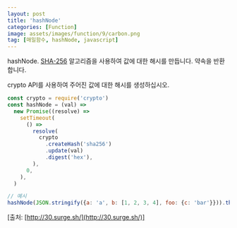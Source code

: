 ```yaml
---
layout: post
title: 'hashNode'
categories: [Function]
image: assets/images/function/9/carbon.png
tag: [매일함수, hashNode, javascript]
---
```


hashNode. [SHA-256](https://en.wikipedia.org/wiki/SHA-2) 알고리즘을 사용하여 값에 대한 해시를 만듭니다. 약속을 반환합니다.

crypto API를 사용하여 주어진 값에 대한 해시를 생성하십시오.

```javascript
const crypto = require('crypto')
const hashNode = (val) =>
  new Promise((resolve) =>
    setTimeout(
      () =>
        resolve(
          crypto
            .createHash('sha256')
            .update(val)
            .digest('hex'),
        ),
      0,
    ),
  )

// 예시
hashNode(JSON.stringify({a: 'a', b: [1, 2, 3, 4], foo: {c: 'bar'}})).then(console.log) // '04aa106279f5977f59f9067fa9712afc4aedc6f5862a8defc34552d8c7206393'
```

[출처: [http://30.surge.sh/](http://30.surge.sh/)]
